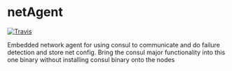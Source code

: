 # netAgent
[![Travis](https://travis-ci.org/WIZARD-CXY/netAgent.svg?branch=master)](https://travis-ci.org/WIZARD-CXY/netAgent)

Embedded network agent for using consul to communicate and do failure detection and store net config.
Bring the consul major functionality into this one binary without installing consul binary onto the nodes